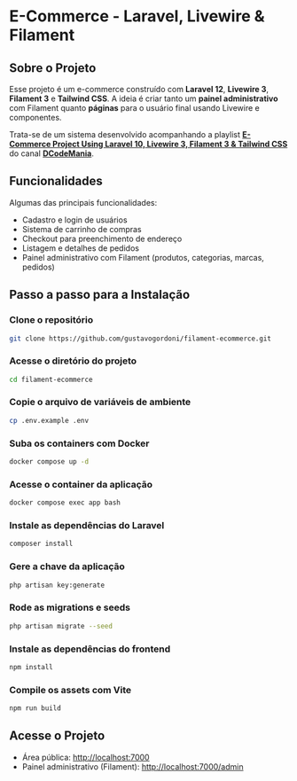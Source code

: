 # E-Commerce - Laravel, Livewire & Filament

## Sobre o Projeto

Esse projeto é um e-commerce construído com **Laravel 12**, **Livewire 3**, **Filament 3** e **Tailwind CSS**. A ideia é criar tanto um **painel administrativo** com Filament quanto **páginas** para o usuário final usando Livewire e componentes.

Trata-se de um sistema desenvolvido acompanhando a playlist **[E-Commerce Project Using Laravel 10, Livewire 3, Filament 3 & Tailwind CSS](https://youtube.com/playlist?list=PL6u82dzQtlfv8fJF3gm42TDHJdtA2NDWT&si=o_tJXmaz2pTkRmhe)** do canal [**DCodeMania**](https://www.youtube.com/@DCodeMania).

## Funcionalidades

Algumas das principais funcionalidades:

* Cadastro e login de usuários
* Sistema de carrinho de compras
* Checkout para preenchimento de endereço
* Listagem e detalhes de pedidos
* Painel administrativo com Filament (produtos, categorias, marcas, pedidos)

## Passo a passo para a Instalação

### Clone o repositório

```sh
git clone https://github.com/gustavogordoni/filament-ecommerce.git
```

### Acesse o diretório do projeto

```sh
cd filament-ecommerce
```

### Copie o arquivo de variáveis de ambiente

```sh
cp .env.example .env
```

### Suba os containers com Docker

```sh
docker compose up -d
```

### Acesse o container da aplicação

```sh
docker compose exec app bash
```

### Instale as dependências do Laravel

```sh
composer install
```

### Gere a chave da aplicação

```sh
php artisan key:generate
```

### Rode as migrations e seeds

```sh
php artisan migrate --seed
```

### Instale as dependências do frontend

```sh
npm install
```

### Compile os assets com Vite

```sh
npm run build
```

<!--
### (Opcional) Para desenvolvimento com hot reload

```sh
npm run dev
```
-->

## Acesse o Projeto

* Área pública: [http://localhost:7000](http://localhost:7000)
* Painel administrativo (Filament): [http://localhost:7000/admin](http://localhost:7000/admin)
